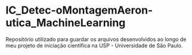 # IC_Detec-oMontagemAeron-utica_MachineLearning
Repositório utilizado para guardar os arquivos desenvolvidos ao longo de meu projeto de iniciação científica na USP - Universidade de São Paulo.
